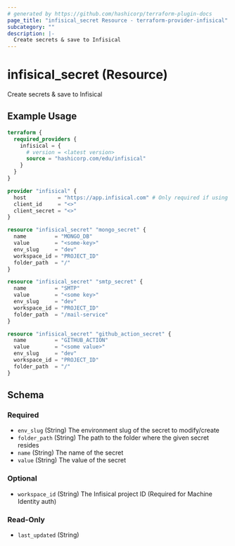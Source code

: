 ```yaml
---
# generated by https://github.com/hashicorp/terraform-plugin-docs
page_title: "infisical_secret Resource - terraform-provider-infisical"
subcategory: ""
description: |-
  Create secrets & save to Infisical
---
```


# infisical_secret (Resource)

Create secrets & save to Infisical

## Example Usage

```terraform
terraform {
  required_providers {
    infisical = {
      # version = <latest version>
      source = "hashicorp.com/edu/infisical"
    }
  }
}

provider "infisical" {
  host          = "https://app.infisical.com" # Only required if using self hosted instance of Infisical, default is https://app.infisical.com
  client_id     = "<>"
  client_secret = "<>"
}

resource "infisical_secret" "mongo_secret" {
  name         = "MONGO_DB"
  value        = "<some-key>"
  env_slug     = "dev"
  workspace_id = "PROJECT_ID"
  folder_path  = "/"
}

resource "infisical_secret" "smtp_secret" {
  name         = "SMTP"
  value        = "<some key>"
  env_slug     = "dev"
  workspace_id = "PROJECT_ID"
  folder_path  = "/mail-service"
}

resource "infisical_secret" "github_action_secret" {
  name         = "GITHUB_ACTION"
  value        = "<some value>"
  env_slug     = "dev"
  workspace_id = "PROJECT_ID"
  folder_path  = "/"
}
```

<!-- schema generated by tfplugindocs -->
## Schema

### Required

- `env_slug` (String) The environment slug of the secret to modify/create
- `folder_path` (String) The path to the folder where the given secret resides
- `name` (String) The name of the secret
- `value` (String) The value of the secret

### Optional

- `workspace_id` (String) The Infisical project ID (Required for Machine Identity auth)

### Read-Only

- `last_updated` (String)
